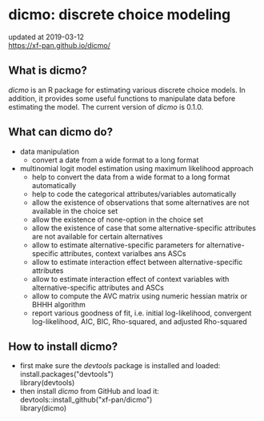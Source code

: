# dicmo: discrete choice modeling
updated at 2019-03-12</br>
https://xf-pan.github.io/dicmo/</br>
## What is dicmo?
*dicmo* is an R package for estimating various discrete choice models. In addition, it provides some useful functions to manipulate data before estimating the model. The current version of *dicmo* is 0.1.0.</br>
## What can dicmo do?
* data manipulation
  * convert a date from a wide format to a long format
* multinomial logit model estimation using maximum likelihood approach
  * help to convert the data from a wide format to a long format automatically
  * help to code the categorical attributes/variables automatically
  * allow the existence of observations that some alternatives are not available in the choice set
  * allow the existence of none-option in the choice set
  * allow the existence of case that some alternative-specific attributes are not available for certain alternatives
  * allow to estimate alternative-specific parameters for alternative-specific attributes, context varialbes ans ASCs
  * allow to estimate interaction effect between alternative-specific attributes
  * allow to estimate interaction effect of context variables with alternative-specific attributes and ASCs
  * allow to compute the AVC matrix using numeric hessian matrix or BHHH algorithm
  * report various goodness of fit, i.e. initial log-likelihood, convergent log-likelihood, AIC, BIC, Rho-squared, and adjusted Rho-squared
## How to install dicmo?
* first make sure the *devtools* package is installed and loaded:</br>
  install.packages("devtools")</br>
  library(devtools)</br>
* then install *dicmo* from GitHub and load it:</br>
  devtools::install_github("xf-pan/dicmo")</br>
  library(dicmo)</br>
